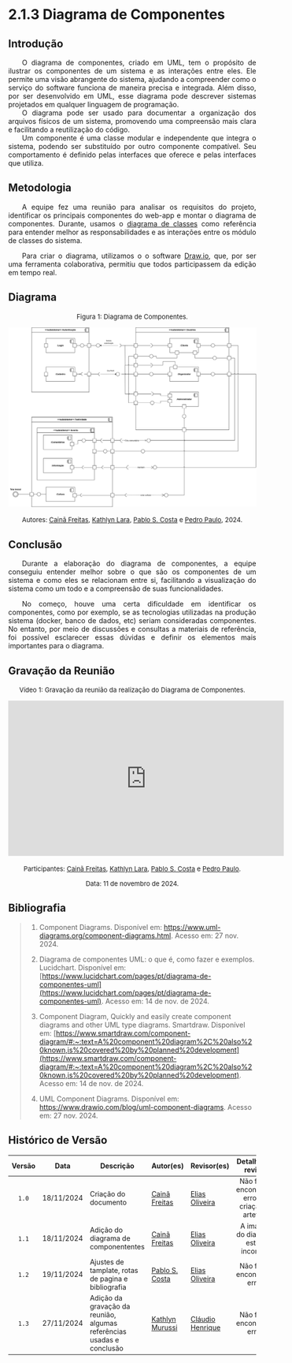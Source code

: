# 2.1.3 Diagrama de Componentes

## Introdução

<p align="justify">&emsp;&emsp;O diagrama de componentes, criado em UML, tem o propósito de ilustrar os componentes de um sistema e as interações entre eles. Ele permite uma visão abrangente do sistema, ajudando a compreender como o serviço do software funciona de maneira precisa e integrada. Além disso, por ser desenvolvido em UML, esse diagrama pode descrever sistemas projetados em qualquer linguagem de programação.<br>
&emsp;&emsp;O diagrama pode ser usado para documentar a organização dos arquivos físicos de um sistema, promovendo uma compreensão mais clara e facilitando a reutilização do código.<br>
&emsp;&emsp;Um componente é uma classe modular e independente que integra o sistema, podendo ser substituído por outro componente compatível. Seu comportamento é definido pelas interfaces que oferece e pelas interfaces que utiliza.</p>

## Metodologia

<p align="justify">&emsp;&emsp;A equipe fez uma reunião para analisar os requisitos do projeto, identificar os principais componentes do web-app e montar o diagrama de componentes. Durante, usamos o <a href="https://unbarqdsw2024-2.github.io/2024.2_G5_Turismo_Entrega_02/#/Modelagem/2.1.1.DiagramaDeClasses">diagrama de classes</a> como referência para entender melhor as responsabilidades e as interações entre os módulo de classes do sistema.</p>

<p align="justify">&emsp;&emsp;Para criar o diagrama, utilizamos o o software <a href="https://www.drawio.com/" target="blank">Draw.io</a>, que, por ser uma ferramenta colaborativa, permitiu que todos participassem da edição em tempo real.</p>

## Diagrama

<font size="2"><p style="text-align: center">Figura 1: Diagrama de Componentes.</p></font>

<center>

![Diagrama de Componentes](./assets/Diagrama_de_Componente.svg)


</center>

<font size="2"><p style="text-align: center">Autores: [Cainã Freitas](https://github.com/freitasc), [Kathlyn Lara](https://github.com/klmurussi), [Pablo S. Costa](https://github.com/pabloheika) e [Pedro Paulo](https://github.com/Pedrin0030), 2024.</p></font>

## Conclusão
<p align="justify">&emsp;&emsp;Durante a elaboração do diagrama de componentes, a equipe conseguiu entender melhor sobre o que são os componentes de um sistema e como eles se relacionam entre si, facilitando a visualização do sistema como um todo e a compreensão de suas funcionalidades.</p> 

<p align="justify">&emsp;&emsp;No começo, houve uma certa dificuldade em identificar os componentes, como por exemplo, se as tecnologias utilizadas na produção sistema (docker, banco de dados, etc) seriam consideradas componentes. No entanto, por meio de discussões e consultas a materiais de referência, foi possível esclarecer essas dúvidas e definir os elementos mais importantes para o diagrama.</p>

## Gravação da Reunião
<font size="2"><p style="text-align: center">Vídeo 1: Gravação da reunião da realização do Diagrama de Componentes.</p></font>
<iframe width="560" height="315" 
  src="https://www.youtube.com/embed/1Vvmi5B7j5Y" 
  frameborder="0" 
  allow="accelerometer; autoplay; clipboard-write; encrypted-media; gyroscope; picture-in-picture" 
  allowfullscreen>
</iframe>

<font size="2"><p style="text-align: center">Participantes: [Cainã Freitas](https://github.com/freitasc), [Kathlyn Lara](https://github.com/klmurussi), [Pablo S. Costa](https://github.com/pabloheika) e [Pedro Paulo](https://github.com/Pedrin0030).</p></font>
<font size="2"><p style="text-align: center">Data: 11 de novembro de 2024. </p></font>

## Bibliografia

> 1. Component Diagrams. Disponível em: https://www.uml-diagrams.org/component-diagrams.html. Acesso em: 27 nov. 2024.
>
> 2. Diagrama de componentes UML: o que é, como fazer e exemplos. Lucidchart. Disponível em: [https://www.lucidchart.com/pages/pt/diagrama-de-componentes-uml](https://www.lucidchart.com/pages/pt/diagrama-de-componentes-uml). Acesso em: 14 de nov. de 2024.
>
> 3. Component Diagram, Quickly and easily create component diagrams and other UML type diagrams. Smartdraw. Disponível em: [https://www.smartdraw.com/component-diagram/#:~:text=A%20component%20diagram%2C%20also%20known,is%20covered%20by%20planned%20development](https://www.smartdraw.com/component-diagram/#:~:text=A%20component%20diagram%2C%20also%20known,is%20covered%20by%20planned%20development). Acesso em: 14 de nov. de 2024.
>
> 3. UML Component Diagrams. Disponível em: https://www.drawio.com/blog/uml-component-diagrams. Acesso em: 27 nov. 2024.

## Histórico de Versão

| Versão | Data | Descrição | Autor(es) | Revisor(es) | Detalhes da revisão |
| :----: | :--: | --------- | ----------- | ------ | :---: |
|`1.0`| 18/11/2024 | Criação do documento| [Cainã Freitas][CainaGH] | [Elias Oliveira][EliasGH] | Não foram encontrados erros na criação do artefato. |
|`1.1`| 18/11/2024 | Adição do diagrama de componententes | [Cainã Freitas][CainaGH] | [Elias Oliveira][EliasGH] | A imagem do diagrama estava incorreta. |
|`1.2`| 19/11/2024 | Ajustes de tamplate, rotas de pagina e bibliografia | [Pablo S. Costa][PabloGH] | [Elias Oliveira][EliasGH] | Não foram encontrados erros. |
|`1.3`| 27/11/2024 | Adição da gravação da reunião, algumas referências usadas e conclusão | [Kathlyn Murussi][KathlynGH] |[Cláudio Henrique][ClaudioGH]  | Não foram encontrados erros. |

[AnaGH]: https://github.com/analufernanndess
[CainaGH]: https://github.com/freitasc
[ClaudioGH]: https://github.com/claudiohsc
[EliasGH]: https://github.com/EliasOliver21
[GuilhermeGH]: https://github.com/gmeister18
[JoelGH]: https://github.com/JoelSRangel
[KathlynGH]: https://github.com/klmurussi
[PabloGH]: https://github.com/pabloheika
[PedroGH]: https://github.com/pedro-rodiguero
[PedroPGH]: https://github.com/Pedrin0030
[PedroGH]: https://github.com/pabloheika
[SamuelGH]: https://github.com/samuelalvess
[TalesGH]: https://github.com/TalesRG
